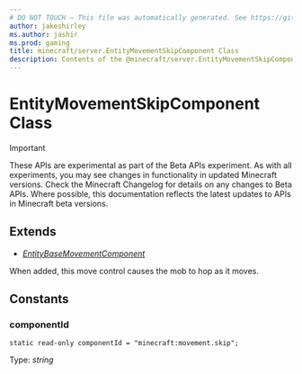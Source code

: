 ```yaml
---
# DO NOT TOUCH — This file was automatically generated. See https://github.com/mojang/minecraftapidocsgenerator to modify descriptions, examples, etc.
author: jakeshirley
ms.author: jashir
ms.prod: gaming
title: minecraft/server.EntityMovementSkipComponent Class
description: Contents of the @minecraft/server.EntityMovementSkipComponent class.
---
```

# EntityMovementSkipComponent Class
>[!IMPORTANT]
>These APIs are experimental as part of the Beta APIs experiment. As with all experiments, you may see changes in functionality in updated Minecraft versions. Check the Minecraft Changelog for details on any changes to Beta APIs. Where possible, this documentation reflects the latest updates to APIs in Minecraft beta versions.
## Extends
- [*EntityBaseMovementComponent*](EntityBaseMovementComponent.md)

When added, this move control causes the mob to hop as it moves.

## Constants

### **componentId**
`static read-only componentId = "minecraft:movement.skip";`

Type: *string*
